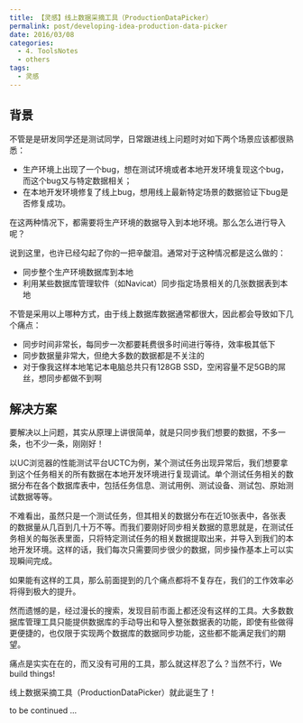 ```yaml
---
title: 【灵感】线上数据采摘工具（ProductionDataPicker）
permalink: post/developing-idea-production-data-picker
date: 2016/03/08
categories:
  - 4. ToolsNotes
  - others
tags:
  - 灵感
---
```


## 背景

不管是是研发同学还是测试同学，日常跟进线上问题时对如下两个场景应该都很熟悉：

- 生产环境上出现了一个bug，想在测试环境或者本地开发环境复现这个bug，而这个bug又与特定数据相关；
- 在本地开发环境修复了线上bug，想用线上最新特定场景的数据验证下bug是否修复成功。

在这两种情况下，都需要将生产环境的数据导入到本地环境。那么怎么进行导入呢？

说到这里，也许已经勾起了你的一把辛酸泪。通常对于这种情况都是这么做的：

- 同步整个生产环境数据库到本地
- 利用某些数据库管理软件（如Navicat）同步指定场景相关的几张数据表到本地

不管是采用以上哪种方式，由于线上数据库数据通常都很大，因此都会导致如下几个痛点：

- 同步时间非常长，每同步一次都要耗费很多时间进行等待，效率极其低下
- 同步数据量非常大，但绝大多数的数据都是不关注的
- 对于像我这样本地笔记本电脑总共只有128GB SSD，空闲容量不足5GB的屌丝，想同步都做不到啊

## 解决方案

要解决以上问题，其实从原理上讲很简单，就是只同步我们想要的数据，不多一条，也不少一条，刚刚好！

以UC浏览器的性能测试平台UCTC为例，某个测试任务出现异常后，我们想要拿到这个任务相关的所有数据在本地开发环境进行复现调试。单个测试任务相关的数据分布在各个数据库表中，包括任务信息、测试用例、测试设备、测试包、原始测试数据等等。

不难看出，虽然只是一个测试任务，但其相关的数据分布在近10张表中，各张表的数据量从几百到几十万不等。而我们要刚好同步相关数据的意思就是，在测试任务相关的每张表里面，只将特定测试任务的相关数据提取出来，并导入到我们的本地开发环境。这样的话，我们每次只需要同步很少的数据，同步操作基本上可以实现瞬间完成。

如果能有这样的工具，那么前面提到的几个痛点都将不复存在，我们的工作效率必将得到极大的提升。

然而遗憾的是，经过漫长的搜索，发现目前市面上都还没有这样的工具。大多数数据库管理工具只能提供数据库的手动导出和导入整张数据表的功能，即使有些做得更便捷的，也仅限于实现两个数据库的数据同步功能，这些都不能满足我们的期望。

痛点是实实在在的，而又没有可用的工具，那么就这样忍了么？当然不行，We build things!

线上数据采摘工具（ProductionDataPicker）就此诞生了！

to be continued ...
